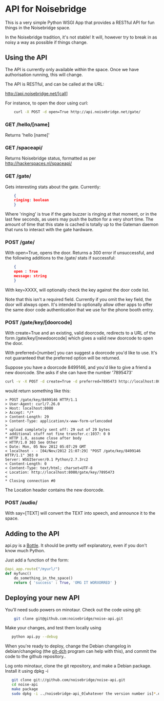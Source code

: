 API for Noisebridge
===================

This is a very simple Python WSGI App that provides a RESTful API for fun things in the Noisebridge space.

In the Noisebridge tradition, it's not stable! It will, however try to break in
as noisy a way as possible if things change.

Using the API
-------------

The API is currently only available within the space. Once we have
authorisation running, this will change.

The API is RESTful, and can be called at the URL:

http://api.noisebridge.net/[call]

For instance, to open the door using curl:

```bash
    curl -X POST -d open=True http://api.noisebridge.net/gate/
```

### GET /hello/[name]

Returns 'hello [name]'

### GET /spaceapi/

Returns Noisebridge status, formatted as per http://hackerspaces.nl/spaceapi/

### GET /gate/

Gets interesting stats about the gate. Currently:

```json
    {
    ringing: boolean
    }
```

Where 'ringing' is true if the gate buzzer is ringing at that moment, or in the
last few seconds, as users may push the button for a very short time. The
amount of time that this state is cached is totally up to the Gateman daemon
that runs to interact with the gate hardware.

### POST /gate/ 

With open=True, opens the door. Returns a 300 error if unsuccessful, and
the following additions to the /gate/ stats if successful:

```json
    {
    open : True
    message: string
    }
```

With key=XXXX, will optionally check the key against the door code list. 

Note that this isn't a required field. Currently if you omit the key field, the
door will always open. It's intended to optionally allow other apps to offer
the same door code authentication that we use for the phone booth entry. 

### POST /gate/key/[doorcode]

With create=True and an existing, valid doorcode, redirects to a URL of the form
/gate/key/[newdoorcode] which gives a valid new doorcode to open the door.

With preferred=[number] you can suggest a doorcode you'd like to use. It's not
guaranteed that the preferred option will be returned.

Suppose you have a doorcode 8499146, and you'd like to give a friend a new doorcode. She asks if she can have the number '7895473'

```bash
curl -v -X POST -d create=True -d preferred=7895473 http://localhost:8080/gate/key/8499146
```

would return something like this:
```
> POST /gate/key/8499146 HTTP/1.1
> User-Agent: curl/7.26.0
> Host: localhost:8080
> Accept: */*
> Content-Length: 29
> Content-Type: application/x-www-form-urlencoded
> 
* upload completely sent off: 29 out of 29 bytes
* additional stuff not fine transfer.c:1037: 0 0
* HTTP 1.0, assume close after body
< HTTP/1.0 303 See Other
< Date: Mon, 05 Nov 2012 05:07:29 GMT
< localhost - - [04/Nov/2012 21:07:29] "POST /gate/key/8499146 HTTP/1.1" 303 0
Server: WSGIServer/0.1 Python/2.7.3rc2
< Content-Length: 0
< Content-Type: text/html; charset=UTF-8
< Location: http://localhost:8080/gate/key/7895473
< 
* Closing connection #0
```

The Location header contains the new doorcode.


### POST /audio/

With say=[TEXT] will convert the TEXT into speech, and announce it to the space.

Adding to the API
-----------------

api.py is a [Bottle](http://bottlepy.org/docs/dev/). It should be pretty self
explanatory, even if you don't know much Python.

Just add a function of the form:

```python
@api_app.route("/myurl/")
def myfunc()
    do_something_in_the_space()
    return { 'success' : True, 'OMG IT WORXORRED' }
```

Deploying your new API
----------------------

You'll need sudo powers on minotaur. Check out the code using git:

```bash
    git clone git@github.com:noisebridge/noise-api.git
```

Make your changes, and test them locally using 

```bash
   python api.py --debug
```

When you're ready to deploy, change the Debian changelog in debian/changelog
(the [git-dch](http://honk.sigxcpu.org/projects/git-buildpackage/manual-html/gbp.man.git.dch.html)
program can help with this), and commit the code to the github repository..

Log onto minotaur, clone the git repository, and make a Debian package. Install it using dpkg -i

```bash
   git clone git://github.com/noisebridge/noise-api.git
   cd noise-api
   make package
   sudo dpkg -i ../noisebridge-api_0[whatever the version number is]*.deb

```
